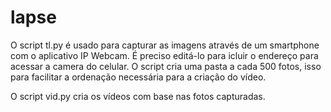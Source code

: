 # lapse

O script tl.py é usado para capturar as imagens através de um smartphone com o aplicativo IP Webcam.
É preciso editá-lo para icluir o endereço para acessar a camera do celular.
O script cria uma pasta a cada 500 fotos, isso para facilitar a ordenação necessária para a criação do vídeo.

O script vid.py cria os vídeos com base nas fotos capturadas.
